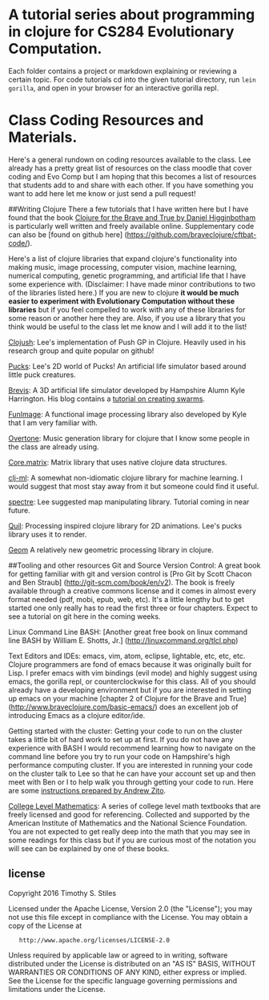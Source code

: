 # A tutorial series about programming in clojure for CS284 Evolutionary Computation. 
Each folder contains a project or markdown explaining or reviewing a certain topic. For code tutorials cd into the given tutorial directory, run <code>lein gorilla</code>, and open in your browser for an interactive gorilla repl.

# Class Coding Resources and Materials.

Here's a general rundown on coding resources available to the class. Lee already has a pretty great list of resources on the class moodle that cover coding and Evo Comp but I am hoping that this becomes a list of resources that students add to and share with each other. If you have something you want to add here let me know or just send a pull request!

##Writing Clojure
There a few tutorials that I have written here but I have found that the book [Clojure for the Brave and True by Daniel Higginbotham](http://www.braveclojure.com/) is particularly well written and freely available online. Supplementary code can also be [found on github here] (https://github.com/braveclojure/cftbat-code/). 

Here's a list of clojure libraries that expand clojure's functionality into making music, image processing, computer vision, machine learning, numerical computing, genetic programming, and artificial life that I have some experience with. (Disclaimer: I have made minor contributions to two of the libraries listed here.) If you are new to clojure **it would be much easier to experiment with Evolutionary Computation without these libraries** but if you feel compelled to work with any of these libraries for some reason or another here they are. Also, if you use a library that you think would be useful to the class let me know and I will add it to the list!

[Clojush](https://github.com/lspector/Clojush): Lee's implementation of Push GP in Clojure. Heavily used in his research group and quite popular on github!

[Pucks](https://github.com/lspector/pucks): Lee's 2D world of Pucks! An artificial life simulator based around little puck creatures.

[Brevis](https://github.com/kephale/brevis): A 3D artificial life simulator developed by Hampshire Alumn Kyle Harrington. His blog contains a [tutorial on creating swarms](http://computational.life).

[FunImage](https://github.com/funimage/funimage): A functional image processing library also developed by Kyle that I am very familiar with.

[Overtone](https://github.com/overtone/overtone): Music generation library for clojure that I know some people in the class are already using.

[Core.matrix](https://github.com/mikera/core.matrix): Matrix library that uses native clojure data structures.

[clj-ml](https://github.com/joshuaeckroth/clj-ml): A somewhat non-idiomatic clojure library for machine learning. I would suggest that most stay away from it but someone could find it useful.

[spectre](https://github.com/nathanmarz/specter): Lee suggested map manipulating library. Tutorial coming in near future.

[Quil](https://github.com/quil/quil): Processing inspired clojure library for 2D animations. Lee's pucks library uses it to render.

[Geom](https://github.com/thi-ng/geom) A relatively new geometric processing library in clojure.



##Tooling and other resources
Git and Source Version Control: A great book for getting familiar with git and version control  is [Pro Git by Scott Chacon and Ben Straub] (http://git-scm.com/book/en/v2). The book is freely available through a creative commons license and it comes in almost every format needed (pdf, mobi, epub, web, etc). It's a little lengthy but to get started one only really has to read the first three or four chapters. Expect to see a tutorial on git here in the coming weeks.

Linux Command Line BASH: [Another great free book on linux command line BASH by William E. Shotts, Jr.] (http://linuxcommand.org/tlcl.php)

Text Editors and IDEs: emacs, vim, atom, eclipse, lightable, etc, etc, etc. Clojure programmers are fond of emacs because it was originally built for Lisp. I prefer emacs with vim bindings (evil mode) and highly suggest using emacs, the gorilla repl, or counterclockwise for this class. All of you should already have a developing environment but if you are interested in setting up emacs on your machine [chapter 2 of Clojure for the Brave and True] (http://www.braveclojure.com/basic-emacs/) does an excellent job of introducing Emacs as a clojure editor/ide.

Getting started with the cluster: Getting your code to run on the cluster takes a little bit of hard work to set up at first. If you do not have any experience with BASH I would recommend learning how to navigate on the command line before you try to run your code on Hampshire's high performance computing cluster. If you are interested in running your code on the cluster talk to Lee so that he can have your account set up and then meet with Ben or I to help walk you through getting your code to run. Here are some [instructions prepared by Andrew Zito](https://github.com/TimothyStiles/cs284/blob/master/documents/fly.pdf).

[College Level Mathematics](http://aimath.org/textbooks/approved-textbooks/): A series of college level math textbooks that are freely licensed and good for referencing. Collected and supported by the American Institute of Mathematics and the National Science Foundation. You are not expected to get really deep into the math that you may see in some readings for this class but if you are curious most of the notation you will see can be explained by one of these books.

## license
Copyright 2016 Timothy S. Stiles

   Licensed under the Apache License, Version 2.0 (the "License");
   you may not use this file except in compliance with the License.
   You may obtain a copy of the License at

       http://www.apache.org/licenses/LICENSE-2.0

   Unless required by applicable law or agreed to in writing, software
   distributed under the License is distributed on an "AS IS" BASIS,
   WITHOUT WARRANTIES OR CONDITIONS OF ANY KIND, either express or implied.
   See the License for the specific language governing permissions and
   limitations under the License.

